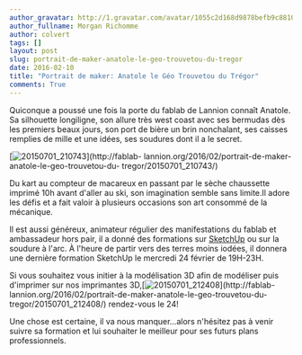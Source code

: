 ```yaml
---
author_gravatar: http://1.gravatar.com/avatar/1055c2d168d9878befb9c8810eda96dc?s=96&d=mm&r=g
author_fullname: Morgan Richomme
author: colvert
tags: []
layout: post
slug: portrait-de-maker-anatole-le-geo-trouvetou-du-tregor
date: 2016-02-10
title: "Portrait de maker: Anatole le Géo Trouvetou du Trégor"
comments: True
---
```

Quiconque a poussé une fois la porte du fablab de Lannion connaît Anatole. Sa
silhouette longiligne, son allure très west coast avec ses bermudas dès les
premiers beaux jours, son port de bière un brin nonchalant, ses caisses
remplies de mille et une idées, ses soudures dont il a le secret.

[![20150701_210743](http://fablablannion.github.io/images/20150701_210743-e1454875219644-1001x1024.jpg)](http://fablab-
lannion.org/2016/02/portrait-de-maker-anatole-le-geo-trouvetou-du-
tregor/20150701_210743/)

Du kart au compteur de macareux en passant par le sèche chaussette imprimé 10h
avant d'aller au ski, son imagination semble sans limite.Il adore les défis et
a fait valoir à plusieurs occasions son art consommé de la mécanique.

Il est aussi généreux, animateur régulier des manifestations du fablab et
ambassadeur hors pair, il a donné des formations sur
[SketchUp](https://www.sketchup.com/fr) ou sur la soudure à l'arc. À l'heure
de partir vers des terres moins iodées, il donnera une dernière formation
SketchUp le mercredi 24 février de 19H-23H.

Si vous souhaitez vous initier à la modélisation 3D afin de modéliser puis
d'imprimer sur nos imprimantes
3D,[![20150701_212408](http://fablablannion.github.io/images/20150701_212408-1024x576.jpg)](http://fablab-
lannion.org/2016/02/portrait-de-maker-anatole-le-geo-trouvetou-du-
tregor/20150701_212408/) rendez-vous le 24!

Une chose est certaine, il va nous manquer…alors n'hésitez pas à venir suivre
sa formation et lui souhaiter le meilleur pour ses futurs plans
professionnels.


